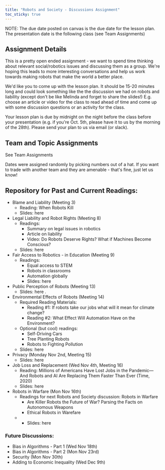 ```yaml
---
title: "Robots and Society - Discussions Assignment"
toc_sticky: true
---
```


NOTE: The due date posted on canvas is the due date for the lesson plan. The presentation date is the following class (see <a-no-proxy href="https://docs.google.com/spreadsheets/d/1VuVWl0FXGH8GClKSoJb52mcvaJhRlQhN7utXucGMoyY/edit#gid"> Team Assignments</a-no-proxy>)

## Assignment Details

This is a pretty open ended assignment - we want to spend time thinking about relevant social/robotics issues and discussing them as a group. We're hoping this leads to more interesting conversations and help us work towards making robots that make the world a better place.

We'd like you to come up with the lesson plan. It should be 15-20 minutes long and could look something like the <a-no-proxy href="https://docs.google.com/presentation/d/19vvms_58HVD-8TtENqQD7XjgfM93wyVk2WlSxExM-Ww/edit?usp=sharing"> the discussion we had on robots and liability</a-no-proxy> (except don't be like Melinda and forget to share the slides!) E.g. choose an article or video for the class to read ahead of time and come up with some discussion questions or an activity for the class. 

Your lesson plan is due by midnight on the night before the class before your presentation (e.g. if you're Oct. 5th, please have it to us by the morning of the 28th). Please send your plan to us via email (or slack). 

## Team and Topic Assignments
See  <a-no-proxy href="https://docs.google.com/spreadsheets/d/1VuVWl0FXGH8GClKSoJb52mcvaJhRlQhN7utXucGMoyY/edit#gid"> Team Assignments</a-no-proxy>

Dates were assigned randomly by picking numbers out of a hat. If you want to trade with another team and they are amenable - that's fine, just let us know! 

## Repository for Past and Current Readings:

* Blame and Liability (Meeting 3)
   * Reading: <a-no-proxy href="https://thehustle.co/when-robots-kill/"> When Robots Kill </a-no-proxy> 
   * Slides: <a-no-proxy href="https://docs.google.com/presentation/d/19vvms_58HVD-8TtENqQD7XjgfM93wyVk2WlSxExM-Ww/edit?usp=sharing"> here </a-no-proxy>
* Legal Liability and Robot Rights (Meeting 8)
   * Readings: 
      * <a-no-proxy href="https://robohub.org/the-legal-issues-of-robotics/"> Summary on legal issues in robotics </a-no-proxy>
      * <a-no-proxy href="https://www.therobotreport.com/liability-robot-legal-debate/"> Article on liability </a-no-proxy>
      * <a-no-proxy href="https://www.youtube.com/watch?v=DHyUYg8X31c" > Video: Do Robots Deserve Rights? What if Machines Become Conscious? </a-no-proxy>  
    * Slides: <a-no-proxy href="https://docs.google.com/presentation/d/1TLTV-q67P7cgTb09ho6nzXvyprFYKCk9ozQm4j6gHRU/edit#slide=id.g9dea26f006_1_5"> here </a-no-proxy>
* Fair Access to Robotics - in Education (Meeting 9)
   * Readings: 
      * <a-no-proxy href="https://obamawhitehouse.archives.gov/blog/2015/05/08/ensuring-students-have-equal-access-stem-courses"> Equal access to STEM</a-no-proxy>
      * <a-no-proxy href="https://medium.com/@furhatrobotics/a-robot-in-every-classroom-furhats-vision-for-education-5b0ca8d56e0e"> Robots in classrooms </a-no-proxy>
      * <a-no-proxy href="https://new.abb.com/news/detail/4431/abb-and-the-economist-launch-automation-readiness-index-global-ranking-for-robotics-and-artificial-intelligence"> Automation globally </a-no-proxy>
      * Slides: <a-no-proxy href="https://docs.google.com/presentation/d/1dE-yPRNsVzmszORohqEZeSojh2N8vvCuAHm5JYNYIyY/edit#slide=id.p"> here </a-no-proxy>
* Public Perception of Robots (Meeting 13)
   * Slides: <a-no-proxy href="https://pasteapp.com/p/AeIAWd3HpVx?view=fhmWGJbzAMo"> here </a-no-proxy>.
* Environmental Effects of Robots (Meeting 14)
   * Required Reading Materials:
      *  <a-no-proxy href="https://theconversation.com/if-robots-take-our-jobs-what-will-it-mean-for-climate-change-123507"> Reading #1: If robots take our jobs what will it mean for climate change? </a-no-proxy>
      * <a-no-proxy href="https://www.iisd.org/articles/automation-environment"> Reading #2: What Effect Will Automation Have on the Environment? </a-no-proxy>
   * Optional (but cool) readings: 
      * <a-no-proxy href="https://time.com/4476614/self-driving-cars-environment/"> Self-Driving Cars </a-no-proxy> 
      * <a-no-proxy href="https://exchange.telstra.com.au/skygrow-muru-d-climate-change/"> Tree Planting Robots </a-no-proxy> 
      * <a-no-proxy href="https://www.youtube.com/watch?v=CVdPhUPO5YU"> Robots to Fighting Pollution </a-no-proxy>
    * Slides: <a-no-proxy href="https://docs.google.com/presentation/d/1gbDIunTkPLSk01Maq3cgX6IXZmVbTU7qcbXtWda3TwM/edit?usp=sharing"> here </a-no-proxy>
* Privacy (Monday Nov 2nd, Meeting 15)
   * Slides: <a-no-proxy href="https://docs.google.com/presentation/d/1CL0kqJPcm2B2fiJgnZUSY_n4KXUTVVO3sLs50RWVQAg/edit#"> here </a-no-proxy>
* Job Loss and Replacement (Wed Nov 4th, Meeting 16)
   *  Reading: <a-no-proxy href="https://time.com/5876604/machines-jobs-coronavirus/"> Millions of Americans Have Lost Jobs in the Pandemic—And Robots and AI Are Replacing Them Faster Than Ever (Time, 2020) </a-no-proxy>
   * Slides: <a-no-proxy href="https://docs.google.com/presentation/d/1tMus764Um1YEe1u7cPoEQqvi31sOtotlPgUjQc_BQ2o/edit?usp=sharing#"> here </a-no-proxy>
* Robots in Warfare (Mon Nov 16th)
   * Readings for next Robots and Society discussion: Robots in Warfare
      * <a-no-proxy href="https://www.nytimes.com/2018/11/15/magazine/autonomous-robots-weapons.html"> Are Killer Robots the Future of War? Parsing the Facts on Autonomous Weapons </a-no-proxy>
      * <a-no-proxy href="https://www.cc.gatech.edu/ai/robot-lab/online-publications/arkin-rev.pdf"> Ethical Robots in Warefare </a-no-proxy>
   * * Slides: <a-no-proxy href="https://docs.google.com/presentation/d/1tMus764Um1YEe1u7cPoEQqvi31sOtotlPgUjQc_BQ2o/edit?usp=sharing#"> here </a-no-proxy>
### Future Discussions:
* Bias in Algorithms - Part 1 (Wed Nov 18th)
* Bias in Algorithms - Part 2 (Mon Nov 23rd)
* Security (Mon Nov 30th) 
* Adding to Economic Inequality (Wed Dec 9th)